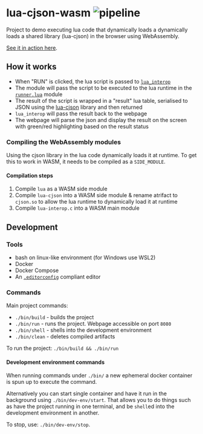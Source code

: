 # lua-cjson-wasm ![pipeline](https://github.com/mmaarouf/lua-cjson-wasm/actions/workflows/pipeline.yml/badge.svg)

Project to demo executing lua code that dynamically loads a dynamically loads a shared library (lua-cjson) in the browser using WebAssembly.

[See it in action here](https://mmaarouf.github.io/lua-cjson-wasm/).

## How it works

* When "RUN" is clicked, the lua script is passed to [`lua_interop`](/lua-interop/lua_interop.c)
* The module will pass the script to be executed to the lua runtime in the [`runner.lua`](/lua-runner/src/runner.lua) module
* The result of the script is wrapped in a "result" lua table, serialised to JSON using the [lua-cjson](https://github.com/openresty/lua-cjson/) library and then returned
* `lua_interop` will pass the result back to the webpage
* The webpage will parse the json and display the result on the screen with green/red highlighting based on the result status

### Compiling the WebAssembly modules

Using the cjson library in the lua code dynamically loads it at runtime. To get this to work in WASM, it needs to be compiled as a `SIDE_MODULE`.

#### Compilation steps

1. Compile `lua` as a WASM side module
1. Compile `lua-cjson` into a WASM side module & rename atrifact to `cjson.so` to allow the lua runtime to dynamically load it at runtime
1. Compile `lua-interop.c` into a WASM main module

## Development

### Tools

* bash on linux-like environment (for Windows use WSL2)
* Docker
* Docker Compose
* An [`.editorconfig`](https://editorconfig.org/) compliant editor

### Commands

Main project commands:

* `./bin/build` - builds the project
* `./bin/run` - runs the project. Webpage accessible on port `8080`
* `./bin/shell` - shells into the development environment
* `./bin/clean` - deletes compiled artifacts

To run the project: `./bin/build && ./bin/run`

#### Development environment commands

When running commands under `./bin/` a new ephemeral docker container is spun up to execute the command.

Alternatively you can start single container and have it run in the background using `./bin/dev-env/start`.
That allows you to do things such as have the project running in one terminal, and be `shell`ed into the development environment in another.

To stop, use: `./bin/dev-env/stop`.
